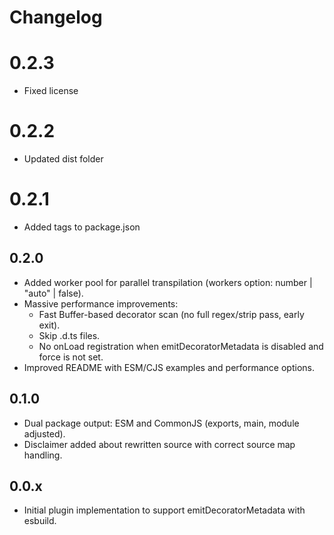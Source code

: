 # Changelog

# 0.2.3

- Fixed license

# 0.2.2

- Updated dist folder

# 0.2.1

- Added tags to package.json

## 0.2.0

- Added worker pool for parallel transpilation (workers option: number | "auto" | false).
- Massive performance improvements:
  - Fast Buffer-based decorator scan (no full regex/strip pass, early exit).
  - Skip .d.ts files.
  - No onLoad registration when emitDecoratorMetadata is disabled and force is not set.
- Improved README with ESM/CJS examples and performance options.

## 0.1.0

- Dual package output: ESM and CommonJS (exports, main, module adjusted).
- Disclaimer added about rewritten source with correct source map handling.

## 0.0.x

- Initial plugin implementation to support emitDecoratorMetadata with esbuild.
